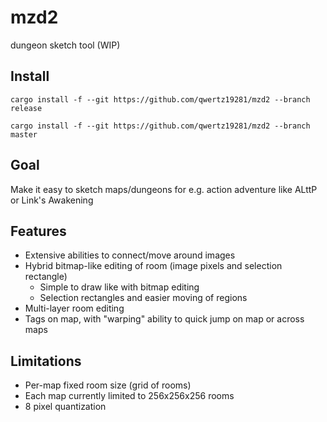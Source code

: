 # mzd2

dungeon sketch tool (WIP)

## Install

```console
cargo install -f --git https://github.com/qwertz19281/mzd2 --branch release
```

```console
cargo install -f --git https://github.com/qwertz19281/mzd2 --branch master
```

## Goal

Make it easy to sketch maps/dungeons for e.g. action adventure like ALttP or Link's Awakening

## Features

- Extensive abilities to connect/move around images
- Hybrid bitmap-like editing of room (image pixels and selection rectangle)
  - Simple to draw like with bitmap editing
  - Selection rectangles and easier moving of regions
- Multi-layer room editing
- Tags on map, with "warping" ability to quick jump on map or across maps

## Limitations

- Per-map fixed room size (grid of rooms)
- Each map currently limited to 256x256x256 rooms
- 8 pixel quantization
